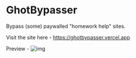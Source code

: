 # GhotBypasser

Bypass (some) paywalled "homework help" sites.

Visit the site here - https://ghotbypasser.vercel.app

Preview -
![img](https://i.imgur.com/OcF25xM.png)